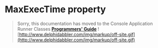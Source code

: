 # MaxExecTime property #

> Sorry, this documentation has moved to the Console Application Runner Classes **[Programmers' Guide](http://wiki.delphidabbler.com/index.php/Docs/TPJCustomConsoleAppMaxExecTime)** ![http://www.delphidabbler.com/img/markup/off-site.gif](http://www.delphidabbler.com/img/markup/off-site.gif)
